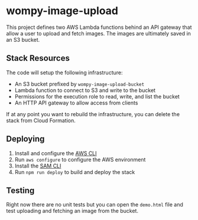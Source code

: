 # wompy-image-upload

This project defines two AWS Lambda functions behind an API gateway that allow a user to upload and fetch images. The images are ultimately saved in an S3 bucket.

## Stack Resources

The code will setup the following infrastructure:

* An S3 bucket prefixed by `wompy-image-upload-bucket`
* Lambda function to connect to S3 and write to the bucket
* Permissions for the execution role to read, write, and list the bucket
* An HTTP API gateway to allow access from clients

If at any point you want to rebuild the infrastructure, you can delete the stack from Cloud Formation.

## Deploying

1. Install and configure the [AWS CLI](https://docs.aws.amazon.com/cli/latest/userguide/getting-started-install.html)
2. Run `aws configure` to configure the AWS environment
3. Install the [SAM CLI](https://docs.aws.amazon.com/serverless-application-model/latest/developerguide/install-sam-cli.html)
4. Run `npm run deploy` to build and deploy the stack

## Testing

Right now there are no unit tests but you can open the `demo.html` file and test uploading and fetching an image from the bucket.
